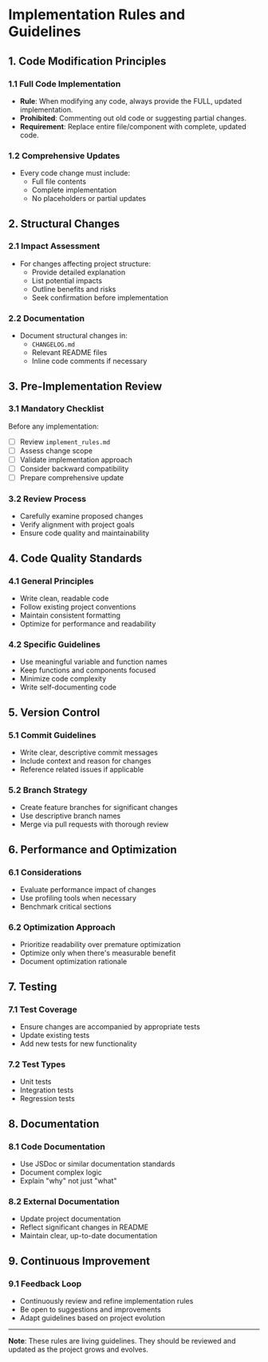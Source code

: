 # Implementation Rules and Guidelines

## 1. Code Modification Principles

### 1.1 Full Code Implementation
- **Rule**: When modifying any code, always provide the FULL, updated implementation.
- **Prohibited**: Commenting out old code or suggesting partial changes.
- **Requirement**: Replace entire file/component with complete, updated code.

### 1.2 Comprehensive Updates
- Every code change must include:
  - Full file contents
  - Complete implementation
  - No placeholders or partial updates

## 2. Structural Changes

### 2.1 Impact Assessment
- For changes affecting project structure:
  - Provide detailed explanation
  - List potential impacts
  - Outline benefits and risks
  - Seek confirmation before implementation

### 2.2 Documentation
- Document structural changes in:
  - `CHANGELOG.md`
  - Relevant README files
  - Inline code comments if necessary

## 3. Pre-Implementation Review

### 3.1 Mandatory Checklist
Before any implementation:
- [ ] Review `implement_rules.md`
- [ ] Assess change scope
- [ ] Validate implementation approach
- [ ] Consider backward compatibility
- [ ] Prepare comprehensive update

### 3.2 Review Process
- Carefully examine proposed changes
- Verify alignment with project goals
- Ensure code quality and maintainability

## 4. Code Quality Standards

### 4.1 General Principles
- Write clean, readable code
- Follow existing project conventions
- Maintain consistent formatting
- Optimize for performance and readability

### 4.2 Specific Guidelines
- Use meaningful variable and function names
- Keep functions and components focused
- Minimize code complexity
- Write self-documenting code

## 5. Version Control

### 5.1 Commit Guidelines
- Write clear, descriptive commit messages
- Include context and reason for changes
- Reference related issues if applicable

### 5.2 Branch Strategy
- Create feature branches for significant changes
- Use descriptive branch names
- Merge via pull requests with thorough review

## 6. Performance and Optimization

### 6.1 Considerations
- Evaluate performance impact of changes
- Use profiling tools when necessary
- Benchmark critical sections

### 6.2 Optimization Approach
- Prioritize readability over premature optimization
- Optimize only when there's measurable benefit
- Document optimization rationale

## 7. Testing

### 7.1 Test Coverage
- Ensure changes are accompanied by appropriate tests
- Update existing tests
- Add new tests for new functionality

### 7.2 Test Types
- Unit tests
- Integration tests
- Regression tests

## 8. Documentation

### 8.1 Code Documentation
- Use JSDoc or similar documentation standards
- Document complex logic
- Explain "why" not just "what"

### 8.2 External Documentation
- Update project documentation
- Reflect significant changes in README
- Maintain clear, up-to-date documentation

## 9. Continuous Improvement

### 9.1 Feedback Loop
- Continuously review and refine implementation rules
- Be open to suggestions and improvements
- Adapt guidelines based on project evolution

---

**Note**: These rules are living guidelines. They should be reviewed and updated as the project grows and evolves.
